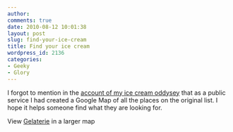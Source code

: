 ```yaml
---
author:
comments: true
date: 2010-08-12 10:01:38
layout: post
slug: find-your-ice-cream
title: Find your ice cream
wordpress_id: 2136
categories:
- Geeky
- Glory
---
```


I forgot to mention in the [account of my ice cream oddysey](http://jeremycherfas.net/2010/08/11/ice-cream-road-trip/) that as a public service I had created a Google Map of all the places on the original list. I hope it helps someone find what they are looking for.

  
View [Gelaterie](http://maps.google.com/maps/ms?ie=UTF8&hl=en&msa=0&msid=115959543248205538030.00048d367974ee57172dc&ll=41.900339,12.483162&spn=0.05197,0.055211&source=embed) in a larger map
